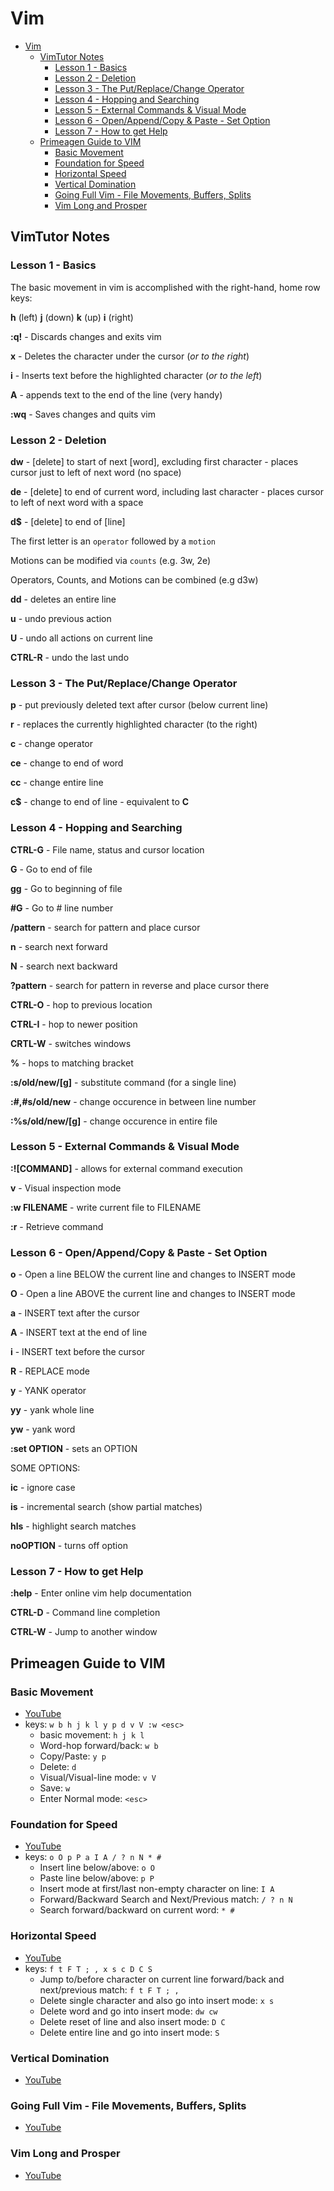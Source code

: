 # Vim

- [Vim](#vim)
  - [VimTutor Notes](#vimtutor-notes)
    - [Lesson 1  - Basics](#lesson-1----basics)
    - [Lesson 2 - Deletion](#lesson-2---deletion)
    - [Lesson 3 - The Put/Replace/Change Operator](#lesson-3---the-putreplacechange-operator)
    - [Lesson 4 - Hopping and Searching](#lesson-4---hopping-and-searching)
    - [Lesson 5 - External Commands & Visual Mode](#lesson-5---external-commands--visual-mode)
    - [Lesson 6 - Open/Append/Copy & Paste - Set Option](#lesson-6---openappendcopy--paste---set-option)
    - [Lesson 7 - How to get Help](#lesson-7---how-to-get-help)
  - [Primeagen Guide to VIM](#primeagen-guide-to-vim)
    - [Basic Movement](#basic-movement)
    - [Foundation for Speed](#foundation-for-speed)
    - [Horizontal Speed](#horizontal-speed)
    - [Vertical Domination](#vertical-domination)
    - [Going Full Vim - File Movements, Buffers, Splits](#going-full-vim---file-movements-buffers-splits)
    - [Vim Long and Prosper](#vim-long-and-prosper)

## VimTutor Notes

### Lesson 1  - Basics

The basic movement in vim is accomplished with the right-hand, home row keys:

**h** (left)
**j** (down)
**k** (up)
**i** (right)

**:q!** - Discards changes and exits vim

**x** - Deletes the character under the cursor (*or to the right*)

**i** - Inserts text before the highlighted character (*or to the left*)

**A** - appends text to the end of the line (very handy)

**:wq** - Saves changes and quits vim


### Lesson 2 - Deletion

**dw** - [delete] to start of next [word], excluding first character - places cursor just to left of next word (no space)

**de** - [delete] to end of current word, including last character - places cursor to left of next word with a space

**d$** - [delete] to end of [line]

The first letter is an `operator`  followed by a `motion`

Motions can be modified via `counts` (e.g. 3w, 2e)

Operators, Counts, and Motions can be combined (e.g d3w)

**dd** - deletes an entire line

**u** - undo previous action

**U** - undo all actions on current line

**CTRL-R** - undo the last undo


### Lesson 3 - The Put/Replace/Change Operator

**p** - put previously deleted text after cursor (below current line)

**r** - replaces the currently highlighted character (to the right)

**c** - change operator

**ce** - change to end of word

**cc** - change entire line

**c$** - change to end of line - equivalent to **C**

### Lesson 4 - Hopping and Searching

**CTRL-G** - File name, status and cursor location

**G** - Go to end of file

**gg** - Go to beginning of file

**#G** - Go to # line number

**/pattern** - search for pattern and place cursor

**n** - search next forward

**N** - search next backward

**?pattern** - search for pattern in reverse and place cursor there

**CTRL-O** - hop to previous location

**CTRL-I** - hop to newer position

**CRTL-W** - switches windows

**%** - hops to matching bracket

**:s/old/new/[g]** - substitute command (for a single line)

**:#,#s/old/new** - change occurence in between line number

**:%s/old/new/[g]** - change occurence in entire file

### Lesson 5 - External Commands & Visual Mode

**:![COMMAND]** - allows for external command execution

**v** - Visual inspection mode

**:w FILENAME** - write current file to FILENAME

**:r** - Retrieve command

### Lesson 6 - Open/Append/Copy & Paste - Set Option

**o** - Open a line BELOW the current line and changes to INSERT mode

**O** - Open a line ABOVE the current line and changes to INSERT mode

**a** - INSERT text after the cursor

**A** - INSERT text at the end of line

**i** - INSERT text before the cursor

**R** - REPLACE mode

**y** - YANK operator

**yy** - yank whole line

**yw** - yank word

**:set OPTION** - sets an OPTION

SOME OPTIONS:

**ic** - ignore case

**is** - incremental search (show partial matches)

**hls** - highlight search matches

**noOPTION** - turns off option

### Lesson 7 - How to get Help

**:help** - Enter online vim help documentation

**CTRL-D** - Command line completion

**CTRL-W** - Jump to another window

## Primeagen Guide to VIM

### Basic Movement

- [YouTube](https://www.youtube.com/watch?v=H3o4l4GVLW0)
- keys: `w b h j k l y p d v V :w <esc>`
  - basic movement: `h j k l`
  - Word-hop forward/back: `w b`
  - Copy/Paste: `y p`
  - Delete: `d`
  - Visual/Visual-line mode: `v V`
  - Save: `w`
  - Enter Normal mode: `<esc>`

### Foundation for Speed

- [YouTube](https://www.youtube.com/watch?v=gSHf_b6AWKc)
- keys: `o O p P a I A / ? n N * #`
  - Insert line below/above: `o O`
  - Paste line below/above: `p P`
  - Insert mode at first/last non-empty character on line: `I A`
  - Forward/Backward Search and Next/Previous match: `/ ? n N`
  - Search forward/backward on current word: `* #`

### Horizontal Speed

- [YouTube](https://www.youtube.com/watch?v=Q6mr7w0YmkQ)
- keys: `f t F T ; , x s c D C S`
  - Jump to/before character on current line forward/back and next/previous match: `f t F T ; ,`
  - Delete single character and also go into insert mode: `x s`
  - Delete word and go into insert mode: `dw cw`
  - Delete reset of line and also insert mode: `D C`
  - Delete entire line and go into insert mode: `S`

### Vertical Domination

- [YouTube](https://www.youtube.com/watch?v=4uPRlnTUlMY)

### Going Full Vim - File Movements, Buffers, Splits

- [YouTube](https://www.youtube.com/watch?v=N05REqmq0X4)

### Vim Long and Prosper

- [YouTube](https://www.youtube.com/watch?v=e1BFdY0NBLY)
